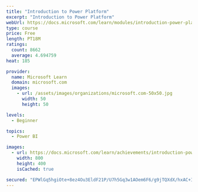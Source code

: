 ```yaml
---
title: "Introduction to Power Platform"
excerpt: "Introduction to Power Platform"
webUrl: https://docs.microsoft.com/learn/modules/introduction-power-platform/
type: course
price: Free
length: PT18M
ratings:
  count: 8662
  average: 4.694759
heat: 185

provider:
  name: Microsoft Learn
  domain: microsoft.com
  images:
    - url: /assets/images/organizations/microsoft.com-50x50.jpg
      width: 50
      height: 50

levels:
  - Beginner

topics:
  - Power BI

images:
  - url: https://docs.microsoft.com/learn/achievements/introduction-power-platform-social.png
    width: 800
    height: 400
    isCached: true

secured: "EPWlGq5hgiOte+8ez4Ou3EldF21P/U7h5Gq3w1AOem6F6/g9jTQXdX/hxAC+ItUrOGOlBxd2ri9IVwizs5cKxVC2ljym0P1BNavxUMMX7bd/seTPOggwVQXZqrq+IHTXpR4l2p94xAlZEvOOr7imhXIhV0PClrttzA50JZEAcKghakH8OLmhnkNF/KgedQCej/L1n+QMa8tsXN4AgZqnc+cKU9bUa23xe0gVL9d2IyRA6miWdAvHIPlyd0J6tkyuc8I+dW7N5JHxaYqN+OoH3nMNMn2QmWh34DYnXcLmKzzdkm+/+glBr0tP4z8qtWXIUc29C65Gl5s9Iuje8OABa3awLByNoEoYdJCcHDIZZ2gR1ftyPNWy3osX7OMW3hMQjJtd1DoW4jr4eP4IhUJvGA==;HGRp1BFGTcq9pZK4DMt+HA=="
---
```


